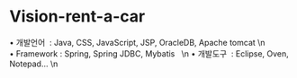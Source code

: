 # Vision-rent-a-car
• 개발언어  : Java, CSS, JavaScript, JSP, OracleDB, Apache tomcat \n
• Framework : Spring, Spring JDBC, Mybatis   \n
• 개발도구  : Eclipse, Oven, Notepad...  \n
